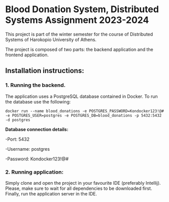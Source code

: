 # Blood Donation System, Distributed Systems Assignment 2023-2024
This project is part of the winter semester for the course of Distributed Systems of Harokopio University of Athens.

The project is composed of two parts: the backend application and the frontend application.

## Installation instructions:

### 1. Running the backend.
The application uses a PostgreSQL database contained in Docker. To run the database use the following:

```docker run --name blood_donations -e POSTGRES_PASSWORD=Kondocker123!@# -e POSTGRES_USER=postgres -e POSTGRES_DB=blood_donations -p 5432:5432 -d postgres```

**Database connection details:**

-Port: 5432

-Username: postgres

-Password: Kondocker123!@#

### 2. Running application:
Simply clone and open the project in your favourite IDE (preferably Intellij). Please, make sure to wait for all dependencies to be downloaded first. Finally, run the application server in the IDE.



